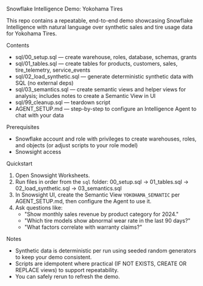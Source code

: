Snowflake Intelligence Demo: Yokohama Tires

This repo contains a repeatable, end-to-end demo showcasing Snowflake Intelligence with natural language over synthetic sales and tire usage data for Yokohama Tires.

Contents
- sql/00_setup.sql — create warehouse, roles, database, schemas, grants
- sql/01_tables.sql — create tables for products, customers, sales, tire_telemetry, service_events
- sql/02_load_synthetic.sql — generate deterministic synthetic data with SQL (no external deps)
- sql/03_semantics.sql — create semantic views and helper views for analysis; includes notes to create a Semantic View in UI
- sql/99_cleanup.sql — teardown script
- AGENT_SETUP.md — step-by-step to configure an Intelligence Agent to chat with your data

Prerequisites
- Snowflake account and role with privileges to create warehouses, roles, and objects (or adjust scripts to your role model)
- Snowsight access

Quickstart
1) Open Snowsight Worksheets.
2) Run files in order from the `sql` folder: 00_setup.sql → 01_tables.sql → 02_load_synthetic.sql → 03_semantics.sql
3) In Snowsight UI, create the Semantic View `YOKOHAMA_SEMANTIC` per AGENT_SETUP.md, then configure the Agent to use it.
4) Ask questions like:
   - "Show monthly sales revenue by product category for 2024."
   - "Which tire models show abnormal wear rate in the last 90 days?"
   - "What factors correlate with warranty claims?"

Notes
- Synthetic data is deterministic per run using seeded random generators to keep your demo consistent.
- Scripts are idempotent where practical (IF NOT EXISTS, CREATE OR REPLACE views) to support repeatability.
- You can safely rerun to refresh the demo.


